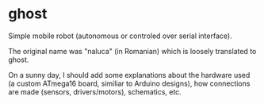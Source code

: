 ghost
=====

Simple mobile robot (autonomous or controled over serial interface).

The original name was "naluca" (in Romanian) which is loosely translated to ghost.

On a sunny day, I should add some explanations about the hardware used (a custom ATmega16 board, similiar to Arduino designs),
how connections are made (sensors, drivers/motors), schematics, etc. 